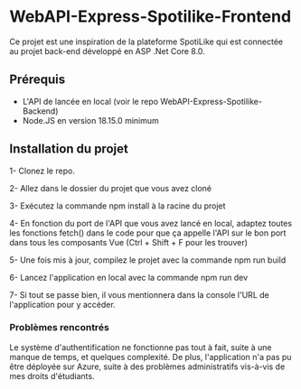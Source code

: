 # WebAPI-Express-Spotilike-Frontend

Ce projet est une inspiration de la plateforme SpotiLike qui est connectée au projet back-end développé en ASP .Net Core 8.0.

## Prérequis

- L'API de lancée en local (voir le repo WebAPI-Express-Spotilike-Backend)
- Node.JS en version 18.15.0 minimum

## Installation du projet

1- Clonez le repo.

2- Allez dans le dossier du projet que vous avez cloné 

3- Exécutez la commande npm install à la racine du projet

4- En fonction du port de l'API que vous avez lancé en local, adaptez toutes les fonctions fetch() dans le code pour que ça appelle l'API sur le bon port dans tous les composants Vue (Ctrl + Shift + F pour les trouver)

5- Une fois mis à jour, compilez le projet avec la commande npm run build 

6- Lancez l'application en local avec la commande npm run dev

7- Si tout se passe bien, il vous mentionnera dans la console l'URL de l'application pour y accéder.

### Problèmes rencontrés

Le système d'authentification ne fonctionne pas tout à fait, suite à une manque de temps, et quelques complexité.
De plus, l'application n'a pas pu être déployée sur Azure, suite à des problèmes administratifs vis-à-vis de mes droits d'étudiants.
